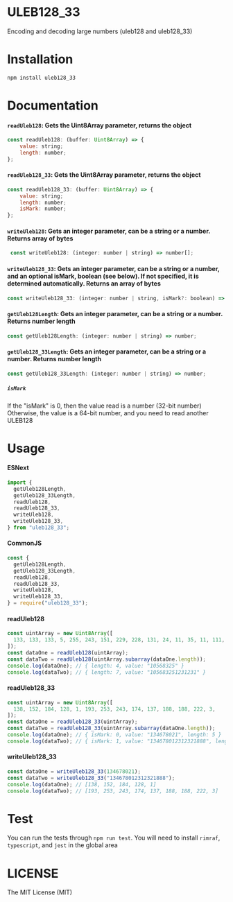 # ULEB128_33

Encoding and decoding large numbers (uleb128 and uleb128_33)

# Installation

```bash
npm install uleb128_33
```

# Documentation

#### `readUleb128`: Gets the Uint8Array parameter, returns the object

```javascript
const readUleb128: (buffer: Uint8Array) => {
    value: string;
    length: number;
};
```

#### `readUleb128_33`: Gets the Uint8Array parameter, returns the object

```javascript
const readUleb128_33: (buffer: Uint8Array) => {
    value: string;
    length: number;
    isMark: number;
};
```

#### `writeUleb128`: Gets an integer parameter, can be a string or a number. Returns array of bytes

```javascript
 const writeUleb128: (integer: number | string) => number[];
```

#### `writeUleb128_33`: Gets an integer parameter, can be a string or a number, and an optional isMark, boolean (see below). If not specified, it is determined automatically. Returns an array of bytes

```javascript
const writeUleb128_33: (integer: number | string, isMark?: boolean) => number[];
```

#### `getUleb128Length`: Gets an integer parameter, can be a string or a number. Returns number length

```javascript
const getUleb128Length: (integer: number | string) => number;
```

#### `getUleb128_33Length`: Gets an integer parameter, can be a string or a number. Returns number length

```javascript
const getUleb128_33Length: (integer: number | string) => number;
```

##### `isMark`

If the "isMark" is 0, then the value read is a number (32-bit number)
Otherwise, the value is a 64-bit number, and you need to read another ULEB128

# Usage

#### ESNext

```javascript
import {
  getUleb128Length,
  getUleb128_33Length,
  readUleb128,
  readUleb128_33,
  writeUleb128,
  writeUleb128_33,
} from "uleb128_33";
```

#### CommonJS

```javascript
const {
  getUleb128Length,
  getUleb128_33Length,
  readUleb128,
  readUleb128_33,
  writeUleb128,
  writeUleb128_33,
} = require("uleb128_33");
```

#### readUleb128

```javascript
const uintArray = new Uint8Array([
  133, 133, 133, 5, 255, 243, 151, 229, 228, 131, 24, 11, 35, 11, 111, 66,
]);
const dataOne = readUleb128(uintArray);
const dataTwo = readUleb128(uintArray.subarray(dataOne.length));
console.log(dataOne); // { length: 4, value: "10568325" }
console.log(dataTwo); // { length: 7, value: "105683251231231" }
```

#### readUleb128_33

```javascript
const uintArray = new Uint8Array([
  138, 152, 184, 128, 1, 193, 253, 243, 174, 137, 188, 188, 222, 3,
]);
const dataOne = readUleb128_33(uintArray);
const dataTwo = readUleb128_33(uintArray.subarray(dataOne.length));
console.log(dataOne); // { isMark: 0, value: "134678021", length: 5 }
console.log(dataTwo); // { isMark: 1, value: "134678012312321888", length: 9 }
```

#### writeUleb128_33

```javascript
const dataOne = writeUleb128_33(134678021);
const dataTwo = writeUleb128_33("134678012312321888");
console.log(dataOne); // [138, 152, 184, 128, 1]
console.log(dataTwo); // [193, 253, 243, 174, 137, 188, 188, 222, 3]
```

# Test

You can run the tests through `npm run test`.
You will need to install `rimraf`, `typescript`, and `jest` in the global area

# LICENSE

The MIT License (MIT)
